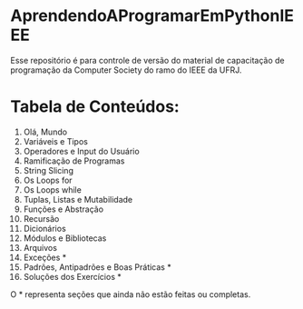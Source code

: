 # AprendendoAProgramarEmPythonIEEE
Esse repositório é para controle de versão do material de capacitação de programação da Computer Society do ramo do IEEE da UFRJ.

# Tabela de Conteúdos:
1. Olá, Mundo  
2. Variáveis e Tipos  
3. Operadores e Input do Usuário  
4. Ramificação de Programas 
5. String Slicing 
6. Os Loops for  
7. Os Loops while 
8. Tuplas, Listas e Mutabilidade 
9. Funções e Abstração 
10. Recursão 
11. Dicionários 
12. Módulos e Bibliotecas
13. Arquivos 
14. Exceções *
15. Padrões, Antipadrões e Boas Práticas *
16. Soluções dos Exercícios *

O * representa seções que ainda não estão feitas ou completas.
